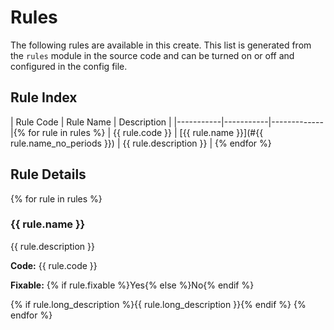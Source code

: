 # Rules

The following rules are available in this create. This list is generated from the `rules` module in the source code and can be turned on or off and configured in the config file. 

## Rule Index

| Rule Code | Rule Name | Description |
|-----------|-----------|-------------|{% for rule in rules %}
| {{ rule.code }} | [{{ rule.name }}](#{{ rule.name_no_periods }}) | {{ rule.description }} | {% endfor %}

## Rule Details
{% for rule in rules %}
### {{ rule.name }}

{{ rule.description }}

**Code:** {{ rule.code }}

**Fixable:** {% if rule.fixable %}Yes{% else %}No{% endif %}

{% if rule.long_description %}{{ rule.long_description }}{% endif %}
{% endfor %}
